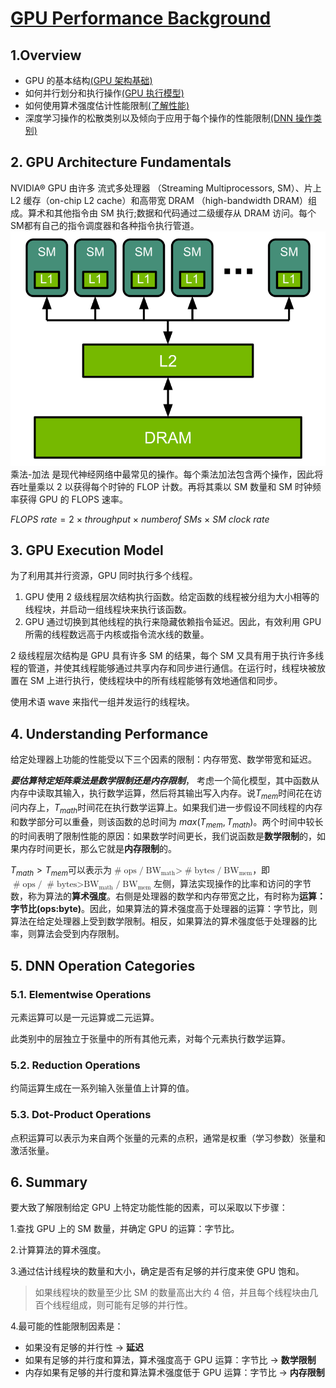 # [GPU Performance Background](https://docs.nvidia.com/deeplearning/performance/dl-performance-gpu-background/index.html) #
## 1.Overview ##
- GPU 的基本结构[(GPU 架构基础)](#2-gpu-architecture-fundamentals)
- 如何并行划分和执行操作[(GPU 执行模型)](#3-gpu-execution-model)
- 如何使用算术强度估计性能限制[(了解性能)](#4-understanding-performance)
- 深度学习操作的松散类别以及倾向于应用于每个操作的性能限制[(DNN 操作类别)](#5-dnn-operation-categories)
## 2. GPU Architecture Fundamentals ##
NVIDIA® GPU 由许多 流式多处理器 （Streaming Multiprocessors, SM）、片上 L2 缓存（on-chip L2 cache）和高带宽 DRAM （high-bandwidth DRAM）组成。算术和其他指令由 SM 执行;数据和代码通过二级缓存从 DRAM 访问。每个SM都有自己的指令调度器和各种指令执行管道。
![simpleGPUArch](simple-gpu-arch.svg)
乘法-加法 是现代神经网络中最常见的操作。每个乘法加法包含两个操作，因此将吞吐量乘以 2 以获得每个时钟的 FLOP 计数。再将其乘以 SM 数量和 SM 时钟频率获得 GPU 的 FLOPS 速率。

$FLOPS\ rate = 2\ ×\ throughput\ ×\ number of\ SMs\ ×\ SM\ clock\ rate$

## 3. GPU Execution Model ##
为了利用其并行资源，GPU 同时执行多个线程。
1. GPU 使用 2 级线程层次结构执行函数。给定函数的线程被分组为大小相等的线程块，并启动一组线程块来执行该函数。
2. GPU 通过切换到其他线程的执行来隐藏依赖指令延迟。因此，有效利用 GPU 所需的线程数远高于内核或指令流水线的数量。

2 级线程层次结构是 GPU 具有许多 SM 的结果，每个 SM 又具有用于执行许多线程的管道，并使其线程能够通过共享内存和同步进行通信。在运行时，线程块被放置在 SM 上进行执行，使线程块中的所有线程能够有效地通信和同步。

使用术语 wave 来指代一组并发运行的线程块。
## 4. Understanding Performance ##
给定处理器上功能的性能受以下三个因素的限制：内存带宽、数学带宽和延迟。

***要估算特定矩阵乘法是数学限制还是内存限制***，
考虑一个简化模型，其中函数从内存中读取其输入，执行数学运算，然后将其输出写入内存。说$T_{mem}$时间花在访问内存上，$T_{math}$时间花在执行数学运算上。如果我们进一步假设不同线程的内存和数学部分可以重叠，则该函数的总时间为 $max(T_{mem},T_{math})$。两个时间中较长的时间表明了限制性能的原因：如果数学时间更长，我们说函数是**数学限制**的，如果内存时间更长，那么它就是**内存限制**的。

$T_{math}>T_{mem}$可以表示为<math xmlns="http://www.w3.org/1998/Math/MathML"> <mrow> <mo> # </mo> <mi> ops </mi> <mtext fontfamily="Times New Roman"> </mtext> <mo> / </mo> <mtext fontfamily="Times New Roman"> </mtext> <msub> <mi> BW </mi> <mi> math </mi> </msub> <mtext fontfamily="Times New Roman"> </mtext> <mi> &gt; </mi> <mtext fontfamily="Times New Roman"> </mtext> <mo> # </mo> <mi> bytes </mi> <mtext fontfamily="Times New Roman"> </mtext> <mo> / </mo> <mtext fontfamily="Times New Roman"> </mtext> <msub> <mi> BW </mi> <mi> mem </mi> </msub> </mrow> </math>，即<math xmlns="http://www.w3.org/1998/Math/MathML"> <mrow> <mo> # </mo> <mi> ops </mi> <mtext fontfamily="Times New Roman"> </mtext> <mo> / </mo> <mtext fontfamily="Times New Roman"> </mtext> <mo> # </mo> <mi> bytes </mi> <mtext fontfamily="Times New Roman"> </mtext> <mi> &gt; </mi> <mtext fontfamily="Times New Roman"> </mtext> <msub> <mi> BW </mi> <mi> math </mi> </msub> <mtext fontfamily="Times New Roman"> </mtext> <mo> / </mo> <mtext fontfamily="Times New Roman"> </mtext> <msub> <mi> BW </mi> <mi> mem </mi> </msub> </mrow> </math>
左侧，算法实现操作的比率和访问的字节数，称为算法的**算术强度**。右侧是处理器的数学和内存带宽之比，有时称为**运算：字节比(ops:byte)**。因此，如果算法的算术强度高于处理器的运算：字节比，则算法在给定处理器上受到数学限制。相反，如果算法的算术强度低于处理器的比率，则算法会受到内存限制。
## 5. DNN Operation Categories ##

### 5.1. Elementwise Operations ###
元素运算可以是一元运算或二元运算。

此类别中的层独立于张量中的所有其他元素，对每个元素执行数学运算。
### 5.2. Reduction Operations ###
约简运算生成在一系列输入张量值上计算的值。

### 5.3. Dot-Product Operations ###
点积运算可以表示为来自两个张量的元素的点积，通常是权重（学习参数）张量和激活张量。
## 6. Summary ##
要大致了解限制给定 GPU 上特定功能性能的因素，可以采取以下步骤：

1.查找 GPU 上的 SM 数量，并确定 GPU 的运算：字节比。

2.计算算法的算术强度。

3.通过估计线程块的数量和大小，确定是否有足够的并行度来使 GPU 饱和。
>如果线程块的数量至少比 SM 的数量高出大约 4 倍，并且每个线程块由几百个线程组成，则可能有足够的并行性。

4.最可能的性能限制因素是：
- 如果没有足够的并行性 -> **延迟**
- 如果有足够的并行度和算法，算术强度高于 GPU 运算：字节比 -> **数学限制**
- 内存如果有足够的并行度和算法算术强度低于 GPU 运算：字节比 -> **内存限制**